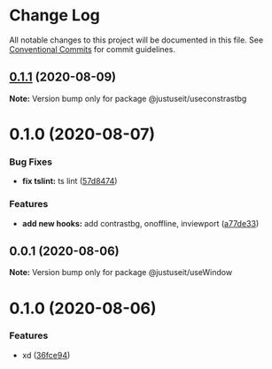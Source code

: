 # Change Log

All notable changes to this project will be documented in this file.
See [Conventional Commits](https://conventionalcommits.org) for commit guidelines.

## [0.1.1](https://github.com/volkerchartier/justuseit/compare/@justuseit/useconstrastbg@0.1.0...@justuseit/useconstrastbg@0.1.1) (2020-08-09)

**Note:** Version bump only for package @justuseit/useconstrastbg





# 0.1.0 (2020-08-07)


### Bug Fixes

* **fix tslint:** ts lint ([57d8474](https://github.com/volkerchartier/justuseit/commit/57d8474c8d1aae460e08bc71601f6d474f8ba43f))


### Features

* **add new hooks:** add contrastbg, onoffline, inviewport ([a77de33](https://github.com/volkerchartier/justuseit/commit/a77de331e731341c230e0429fa7a077ac39423bb))





## 0.0.1 (2020-08-06)

**Note:** Version bump only for package @justuseit/useWindow





# 0.1.0 (2020-08-06)


### Features

* xd ([36fce94](https://github.com/volkerchartier/justuseit/commit/36fce942e465a01ae7c97696f3a558a3bffcbbef))
